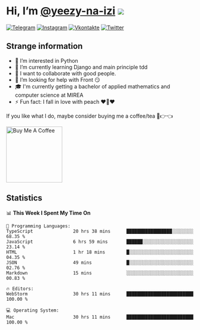 # Hi, I’m [@yeezy-na-izi](https://github.com/yeezy-na-izi/) ![](https://visitor-badge.glitch.me/badge?page_id=yeezy-na-izi.yeezy-na-izi)

[![Telegram](https://img.shields.io/badge/Telegram-262424?style=for-the-badge&logo=Telegram)](https://t.me/yeezy_na_izi)
[![Instagram](https://img.shields.io/badge/Instagram-262424?style=for-the-badge&logo=Instagram)](https://www.instagram.com/yeezy_na_izi)
[![Vkontakte](https://img.shields.io/badge/VK-262424?style=for-the-badge&logo=Vk&logoColor=0077FF)](https://vk.com/yeezy_na_izi)
[![Twitter](https://img.shields.io/badge/Twitter-262424?style=for-the-badge&logo=Twitter)](https://twitter.com/yeezynaizi)

## Strange information
  
- 👀 I’m interested in Python
- 🌱 I’m currently learning Django and main principle tdd
- 💞️ I want to collaborate with good people.
- 🤔 I’m looking for help with Front 😏
- 🎓 I'm currently getting a bachelor of applied mathematics and computer science at MIREA
- ⚡️ Fun fact: I fall in love with peach ❤️🍑❤️

If you like what I do, maybe consider buying me a coffee/tea 🥺👉👈

<a href="https://www.buymeacoffee.com/yeezynaizi" target="_blank"><img src="https://cdn.buymeacoffee.com/buttons/v2/default-red.png" alt="Buy Me A Coffee" width="150" ></a>

## Statistics

<!--START_SECTION:waka-->
📊 **This Week I Spent My Time On** 

```text
💬 Programming Languages: 
TypeScript               20 hrs 38 mins      █████████████████░░░░░░░░   68.35 % 
JavaScript               6 hrs 59 mins       ██████░░░░░░░░░░░░░░░░░░░   23.14 % 
HTML                     1 hr 18 mins        █░░░░░░░░░░░░░░░░░░░░░░░░   04.35 % 
JSON                     49 mins             █░░░░░░░░░░░░░░░░░░░░░░░░   02.76 % 
Markdown                 15 mins             ░░░░░░░░░░░░░░░░░░░░░░░░░   00.83 % 

🔥 Editors: 
WebStorm                 30 hrs 11 mins      █████████████████████████   100.00 % 

💻 Operating System: 
Mac                      30 hrs 11 mins      █████████████████████████   100.00 % 
```


<!--END_SECTION:waka-->
